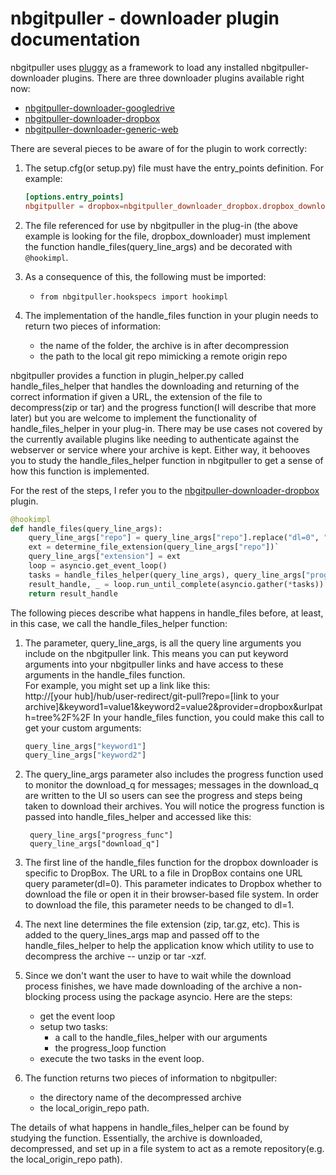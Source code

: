 # nbgitpuller - downloader plugin documentation

nbgitpuller uses [pluggy](https://pluggy.readthedocs.io/en/stable/) as a framework
to load any installed nbgitpuller-downloader plugins. There are three downloader plugins
available right now:
- [nbgitpuller-downloader-googledrive](https://github.com/jupyterhub/nbgitpuller-downloader-googledrive)
- [nbgitpuller-downloader-dropbox](https://github.com/jupyterhub/nbgitpuller-downloader-dropbox)
- [nbgitpuller-downloader-generic-web](https://github.com/jupyterhub/nbgitpuller-downloader-generic-web)


There are several pieces to be aware of for the plugin to work correctly:
1. The setup.cfg(or setup.py) file must have the entry_points definition.
For example:  

   ```toml
   [options.entry_points]  
   nbgitpuller = dropbox=nbgitpuller_downloader_dropbox.dropbox_downloader
   ```

2. The file referenced for use by nbgitpuller in the plug-in (the above example is looking for the 
file, dropbox_downloader) must implement the function handle_files(query_line_args) and be decorated with `@hookimpl`.
3. As a consequence of this, the following must be imported:
    - `from nbgitpuller.hookspecs import hookimpl`
4. The implementation of the handle_files function in your plugin needs to return
   two pieces of information:
   - the name of the folder, the archive is in after decompression
   - the path to the local git repo mimicking a remote origin repo
   
nbgitpuller provides a function in plugin_helper.py called handle_files_helper that handles the downloading
and returning of the correct information if given a URL, the extension of the
file to decompress(zip or tar) and the progress function(I will describe that
more later) but you are welcome to implement the functionality of handle_files_helper in your
plug-in. There may be use cases not covered by the currently available plugins like needing to authenticate against
the webserver or service where your archive is kept. Either way, it behooves you
to study the handle_files_helper function in nbgitpuller to get a sense of how this function
is implemented.

For the rest of the steps, I refer you to the [nbgitpuller-downloader-dropbox](https://github.com/jupyterhub/nbgitpuller-downloader-dropbox) plugin.  

```python
@hookimpl  
def handle_files(query_line_args):
    query_line_args["repo"] = query_line_args["repo"].replace("dl=0", "dl=1")  # dropbox: dl set to 1  
    ext = determine_file_extension(query_line_args["repo"])`  
    query_line_args["extension"] = ext
    loop = asyncio.get_event_loop()
    tasks = handle_files_helper(query_line_args), query_line_args["progress_func"]()
    result_handle, _ = loop.run_until_complete(asyncio.gather(*tasks))
    return result_handle
```

The following pieces describe what happens in handle_files before, at least, in this case, we call
the handle_files_helper function:  

1) The parameter, query_line_args, is all the query line arguments you include on the nbgitpuller link. This means you 
   can put keyword arguments into your nbgitpuller links and have access to these arguments in the handle_files
   function.   
   For example, you might set up a link like this:   
   http://[your hub]/hub/user-redirect/git-pull?repo=[link to your archive]&keyword1=value1&keyword2=value2&provider=dropbox&urlpath=tree%2F%2F
   In your handle_files function, you could make this call to get your custom arguments:

   ```python
   query_line_args["keyword1"]
   query_line_args["keyword2"]
   ```
2) The query_line_args parameter also includes the progress function used to monitor the download_q
   for messages; messages in the download_q are written to the UI so users can see the progress and 
   steps being taken to download their archives. You will notice the progress function is passed into 
   handle_files_helper and accessed like this:
   ```
    query_line_args["progress_func"]
    query_line_args["download_q"]
   ```
3) The first line of the handle_files function for the dropbox downloader is specific to DropBox. The URL to a file
   in DropBox contains one URL query parameter(dl=0). This parameter indicates to Dropbox whether to download the
   file or open it in their browser-based file system. In order to download the file, this parameter
   needs to be changed to dl=1. 
4) The next line determines the file extension (zip, tar.gz, etc).
   This is added to the query_lines_args map and passed off to the handle_files_helper to
   help the application know which utility to use to decompress the archive -- unzip or tar -xzf.
5) Since we don't want the user to have to wait while the download process finishes, we have made
   downloading of the archive a non-blocking process using the package asyncio. Here are the steps:
    - get the event loop
    - setup two tasks:
        - a call to the handle_files_helper with our arguments
        - the progress_loop function
    - execute the two tasks in the event loop.
6) The function returns two pieces of information to nbgitpuller:
    - the directory name of the decompressed archive
    - the local_origin_repo path.

The details of what happens in handle_files_helper can be found by studying the function. Essentially, the archive is downloaded, decompressed, and set up in a file
system to act as a remote repository(e.g. the local_origin_repo path).


